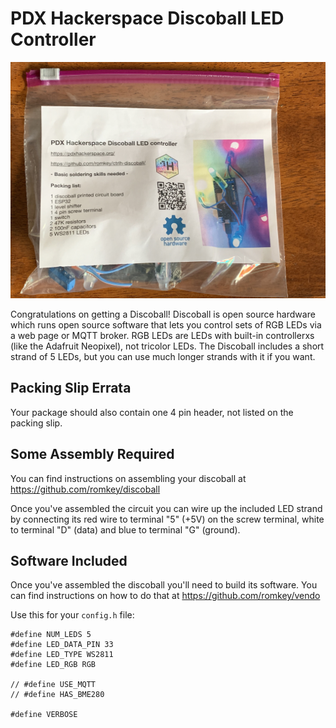 # PDX Hackerspace Discoball LED Controller

![image](https://github.com/romkey/ctrlh-discoball/blob/master/img/bagged-discoball.jpg)

Congratulations on getting a Discoball! Discoball is open source hardware which runs open source software that lets you control sets of RGB LEDs via a web page or MQTT broker. RGB LEDs are LEDs with built-in controllerxs (like the Adafruit Neopixel), not tricolor LEDs. The  Discoball includes a short strand of 5 LEDs, but you can use much longer strands with it if you want.

## Packing Slip Errata

Your package should also contain one 4 pin header, not listed on the packing slip.

## Some Assembly Required

You can find instructions on assembling your discoball at https://github.com/romkey/discoball

Once you've assembled the circuit you can wire up the included LED strand by connecting its red wire to terminal "5" (+5V) on the screw terminal, white to terminal "D" (data) and blue to terminal "G" (ground).

## Software Included

Once you've assembled the discoball you'll need to build its software. You can find instructions on how to do that at https://github.com/romkey/vendo

Use this for your `config.h` file:
```
#define NUM_LEDS 5
#define LED_DATA_PIN 33
#define LED_TYPE WS2811
#define LED_RGB RGB

// #define USE_MQTT
// #define HAS_BME280

#define VERBOSE
```
